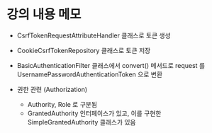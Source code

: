# 강의 내용 메모

- CsrfTokenRequestAttributeHandler 클래스로 토큰 생성
- CookieCsrfTokenRepository 클래스로 토큰 저장
- BasicAuthenticationFilter 클래스에서 convert() 메서드로 request 를 UsernamePasswordAuthenticationToken 으로 변환

- 권한 관련 (Authorization)
    - Authority, Role 로 구분됨
    - GrantedAuthority 인터페이스가 있고, 이를 구현한 SimpleGrantedAuthority 클래스가 있음
